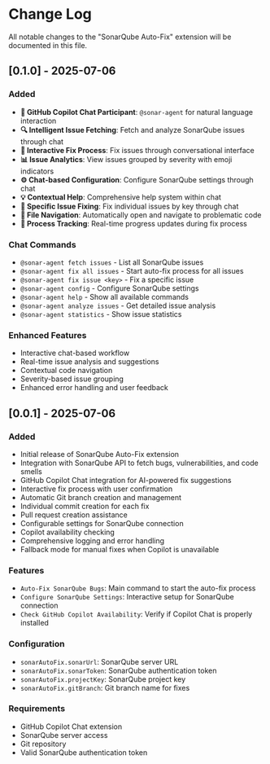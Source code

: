 # Change Log

All notable changes to the "SonarQube Auto-Fix" extension will be documented in this file.

## [0.1.0] - 2025-07-06

### Added
- **🤖 GitHub Copilot Chat Participant**: `@sonar-agent` for natural language interaction
- **🔍 Intelligent Issue Fetching**: Fetch and analyze SonarQube issues through chat
- **🔧 Interactive Fix Process**: Fix issues through conversational interface
- **📊 Issue Analytics**: View issues grouped by severity with emoji indicators
- **⚙️ Chat-based Configuration**: Configure SonarQube settings through chat
- **💡 Contextual Help**: Comprehensive help system within chat
- **🎯 Specific Issue Fixing**: Fix individual issues by key through chat
- **📱 File Navigation**: Automatically open and navigate to problematic code
- **🔄 Process Tracking**: Real-time progress updates during fix process

### Chat Commands
- `@sonar-agent fetch issues` - List all SonarQube issues
- `@sonar-agent fix all issues` - Start auto-fix process for all issues
- `@sonar-agent fix issue <key>` - Fix a specific issue
- `@sonar-agent config` - Configure SonarQube settings
- `@sonar-agent help` - Show all available commands
- `@sonar-agent analyze issues` - Get detailed issue analysis
- `@sonar-agent statistics` - Show issue statistics

### Enhanced Features
- Interactive chat-based workflow
- Real-time issue analysis and suggestions
- Contextual code navigation
- Severity-based issue grouping
- Enhanced error handling and user feedback

## [0.0.1] - 2025-07-06

### Added
- Initial release of SonarQube Auto-Fix extension
- Integration with SonarQube API to fetch bugs, vulnerabilities, and code smells
- GitHub Copilot Chat integration for AI-powered fix suggestions
- Interactive fix process with user confirmation
- Automatic Git branch creation and management
- Individual commit creation for each fix
- Pull request creation assistance
- Configurable settings for SonarQube connection
- Copilot availability checking
- Comprehensive logging and error handling
- Fallback mode for manual fixes when Copilot is unavailable

### Features
- `Auto-Fix SonarQube Bugs`: Main command to start the auto-fix process
- `Configure SonarQube Settings`: Interactive setup for SonarQube connection
- `Check GitHub Copilot Availability`: Verify if Copilot Chat is properly installed

### Configuration
- `sonarAutoFix.sonarUrl`: SonarQube server URL
- `sonarAutoFix.sonarToken`: SonarQube authentication token
- `sonarAutoFix.projectKey`: SonarQube project key
- `sonarAutoFix.gitBranch`: Git branch name for fixes

### Requirements
- GitHub Copilot Chat extension
- SonarQube server access
- Git repository
- Valid SonarQube authentication token